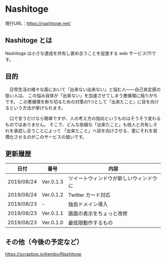 # Nashitoge
現行URL：https://nashitoge.net/

## Nashitoge とは
Nashitoge は小さな達成を共有し褒め合うことを促進する web サービス(?)です。

## 目的
　日常生活の様々な面において「出来ない出来ない」と悩む人――自己肯定感の低い人は、
この悩み自体が「出来ない」を加速させてしまう悪循環に陥りがちです。
この悪循環を断ち切るための対策の1つとして「出来たこと」に目を向けるという方法が挙げられます。

　口で言うだけなら簡単ですが、人の考え方の指向というものはそうそう変わるものではありません。
そこで、どんな些細な「出来たこと」も他人と共有しそれを承認し合うことによって
「出来たこと」へ目を向けさせる、更にそれを習慣化させるのがこのサービスの狙いです。

## 更新履歴
|日付|番号|内容|
|----|----|----|
|2019/08/24|Ver.0.1.3|ツイートウィンドウが新しいウィンドウに|
|2019/08/24|Ver.0.1.2|Twitter カード対応|
|2019/08/23|\-|独自ドメイン導入|
|2019/08/23|Ver.0.1.1|画面の表示をちょっと改修|
|2019/08/23|Ver.0.1.0|最低限動作するもの|

## その他（今後の予定など）
https://scrapbox.io/kembo/Nashitoge
